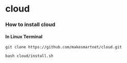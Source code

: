 # cloud

### How to install cloud

#### In Linux Terminal

```
git clone https://github.com/makesmartnet/cloud.git
```

```
bash cloud/install.sh
```
